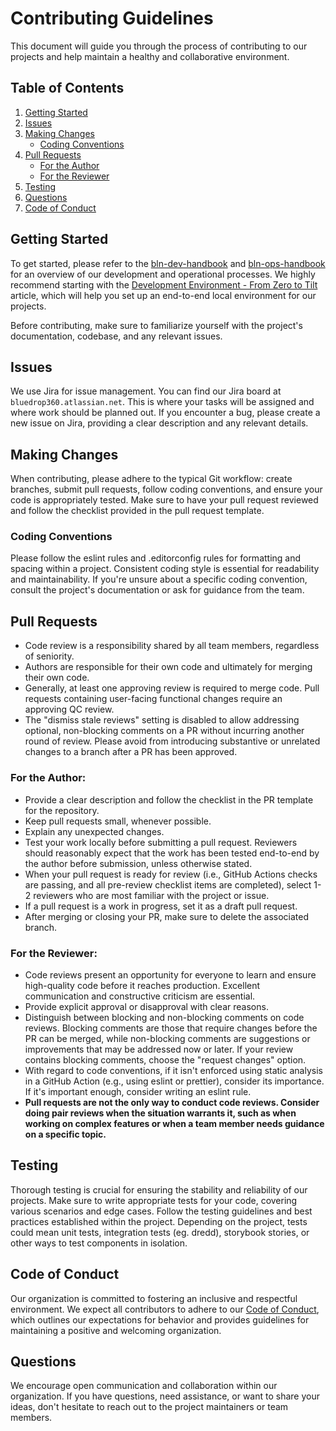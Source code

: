 # Contributing Guidelines

This document will guide you through the process of contributing to our projects and help maintain a healthy and
collaborative environment.

## Table of Contents

1. [Getting Started](#getting-started)
2. [Issues](#issues)
3. [Making Changes](#making-changes)
    - [Coding Conventions](#coding-conventions)
4. [Pull Requests](#pull-requests)
    - [For the Author](#for-the-author)
    - [For the Reviewer](#for-the-reviewer)
5. [Testing](#testing)
6. [Questions](#questions)
7. [Code of Conduct](#code-of-conduct)

## Getting Started

To get started, please refer to the [bln-dev-handbook](https://github.com/bluedrop-learning-networks/bln-dev-handbook)
and [bln-ops-handbook](https://github.com/bluedrop-learning-networks/bln-ops-handbook) for an overview of our
development and operational processes. We highly recommend starting with the [Development Environment - From Zero to
Tilt](https://github.com/bluedrop-learning-networks/bln-ops-plan-state/blob/master/local/README.md) article, which will
help you set up an end-to-end local environment for our projects.

Before contributing, make sure to familiarize yourself with the project's documentation, codebase, and any relevant
issues.

## Issues

We use Jira for issue management. You can find our Jira board at `bluedrop360.atlassian.net`. This is where your tasks
will be assigned and where work should be planned out. If you encounter a bug, please create a new issue on Jira,
providing a clear description and any relevant details.

## Making Changes

When contributing, please adhere to the typical Git workflow: create branches, submit pull requests, follow coding
conventions, and ensure your code is appropriately tested. Make sure to have your pull request reviewed and follow the
checklist provided in the pull request template.

### Coding Conventions

Please follow the eslint rules and .editorconfig rules for formatting and spacing within a project. Consistent coding
style is essential for readability and maintainability. If you're unsure about a specific coding convention, consult the
project's documentation or ask for guidance from the team.

## Pull Requests

- Code review is a responsibility shared by all team members, regardless of seniority.
- Authors are responsible for their own code and ultimately for merging their own code.
- Generally, at least one approving review is required to merge code. Pull requests containing user-facing functional
  changes require an approving QC review.
- The "dismiss stale reviews" setting is disabled to allow addressing optional, non-blocking comments on a PR without incurring
  another round of review. Please avoid from introducing substantive or unrelated changes to a branch after a PR has
  been approved.

### For the Author:

- Provide a clear description and follow the checklist in the PR template for the repository.
- Keep pull requests small, whenever possible.
- Explain any unexpected changes.
- Test your work locally before submitting a pull request. Reviewers should reasonably expect that the work has been
  tested end-to-end by the author before submission, unless otherwise stated.
- When your pull request is ready for review (i.e., GitHub Actions checks are passing, and all pre-review checklist
  items are completed), select 1-2 reviewers who are most familiar with the project or issue.
- If a pull request is a work in progress, set it as a draft pull request.
- After merging or closing your PR, make sure to delete the associated branch.

### For the Reviewer:

- Code reviews present an opportunity for everyone to learn and ensure high-quality code before it reaches production.
  Excellent communication and constructive criticism are essential.
- Provide explicit approval or disapproval with clear reasons.
- Distinguish between blocking and non-blocking comments on code reviews. Blocking comments are those that require
  changes before the PR can be merged, while non-blocking comments are suggestions or improvements that may be addressed
  now or later. If your review contains blocking comments, choose the "request changes" option.
- With regard to code conventions, if it isn't enforced using static analysis in a GitHub Action (e.g., using eslint or
  prettier), consider its importance. If it's important enough, consider writing an eslint rule.
- **Pull requests are not the only way to conduct code reviews. Consider doing pair reviews when the situation warrants
  it, such as when working on complex features or when a team member needs guidance on a specific topic.**

## Testing

Thorough testing is crucial for ensuring the stability and reliability of our projects. Make sure to write appropriate
tests for your code, covering various scenarios and edge cases. Follow the testing guidelines and best practices
established within the project. Depending on the project, tests could mean unit tests, integration tests (eg. dredd),
storybook stories, or other ways to test components in isolation. 

## Code of Conduct

Our organization is committed to fostering an inclusive and respectful environment. We expect all contributors to adhere
to our [Code of Conduct](https://drive.google.com/file/d/13Uih2iPVQNpRDKlIpZvtezJ0ABG5wJ14/view?usp=share_link), which
outlines our expectations for behavior and provides guidelines for maintaining a positive and welcoming organization.

## Questions

We encourage open communication and collaboration within our organization. If you have questions, need assistance, or
want to share your ideas, don't hesitate to reach out to the project maintainers or team members.

